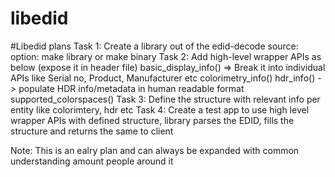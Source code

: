 # libedid

#Libedid plans
Task 1: Create a library out of the edid-decode source: option: make library or make binary
Task 2: Add high-level wrapper APIs as below (expose it in header file)
	basic_display_info() => Break it into individual APIs like Serial no, Product, Manufacturer etc
	colorimetry_info() 
	hdr_info() -> populate HDR info/metadata in human readable format
	supported_colorspaces()
Task 3: Define the structure with relevant info per entity like colorimtery, hdr etc
Task 4: Create a test app to use high level wrapper APIs with defined structure, library parses the EDID, fills the structure and returns the same to client

Note: This is an ealry plan and can always be expanded with common understanding amount people around it
